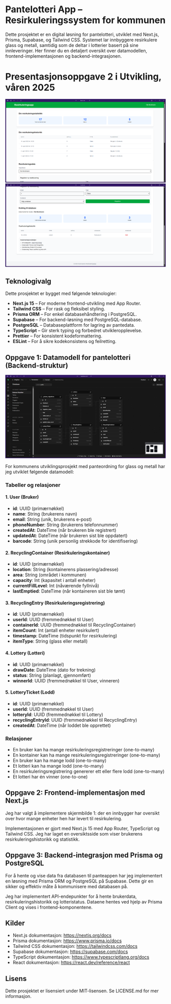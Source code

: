 # Pantelotteri App – Resirkuleringssystem for kommunen

Dette prosjektet er en digital løsning for pantelotteri, utviklet med Next.js,
Prisma, Supabase, og Tailwind CSS. Systemet lar innbyggere resirkulere glass og metall,
samtidig som de deltar i lotterier basert på sine innleveringer. Her finner du en detaljert
oversikt over datamodellen, frontend-implementasjonen og backend-integrasjonen.

# Presentasjonsoppgave 2 i Utvikling, våren 2025

![Screenshot 1 av Dashboard](./public/sitescreenshot-1.png)
![Screenshot 2 av Dashboard](./public/sitescreenshot-2.png)

## Teknologivalg

Dette prosjektet er bygget med følgende teknologier:

- **Next.js 15** – For moderne frontend-utvikling med App Router.
- **Tailwind CSS** – For rask og fleksibel styling.
- **Prisma ORM** – For enkel databasehåndtering i PostgreSQL.
- **Supabase** – For backend-løsning med PostgreSQL-database.
- **PostgreSQL** – Databaseplattform for lagring av pantedata.
- **TypeScript** – Gir sterk typing og forbedret utvikleropplevelse.
- **Prettier** – For konsistent kodeformattering.
- **ESLint** – For å sikre kodekonsistens og feilretting.

## Oppgave 1: Datamodell for pantelotteri (Backend-struktur)

![Datamodell for pantelotteri](./public/supabase.png)

For kommunens utviklingsprosjekt med panteordning for glass og metall har jeg utviklet følgende datamodell:

### Tabeller og relasjoner

#### 1. User (Bruker)

- **id**: UUID (primærnøkkel)
- **name**: String (brukerens navn)
- **email**: String (unik, brukerens e-post)
- **phoneNumber**: String (brukerens telefonnummer)
- **createdAt**: DateTime (når brukeren ble registrert)
- **updatedAt**: DateTime (når brukeren sist ble oppdatert)
- **barcode**: String (unik personlig strekkode for identifisering)

#### 2. RecyclingContainer (Resirkuleringskontainer)

- **id**: UUID (primærnøkkel)
- **location**: String (kontainerens plassering/adresse)
- **area**: String (området i kommunen)
- **capacity**: Int (kapasitet i antall enheter)
- **currentFillLevel**: Int (nåværende fyllnivå)
- **lastEmptied**: DateTime (når kontaineren sist ble tømt)

#### 3. RecyclingEntry (Resirkuleringsregistrering)

- **id**: UUID (primærnøkkel)
- **userId**: UUID (fremmednøkkel til User)
- **containerId**: UUID (fremmednøkkel til RecyclingContainer)
- **itemCount**: Int (antall enheter resirkulert)
- **timestamp**: DateTime (tidspunkt for resirkulering)
- **itemType**: String (glass eller metall)

#### 4. Lottery (Lotteri)

- **id**: UUID (primærnøkkel)
- **drawDate**: DateTime (dato for trekning)
- **status**: String (planlagt, gjennomført)
- **winnerId**: UUID (fremmednøkkel til User, vinneren)

#### 5. LotteryTicket (Lodd)

- **id**: UUID (primærnøkkel)
- **userId**: UUID (fremmednøkkel til User)
- **lotteryId**: UUID (fremmednøkkel til Lottery)
- **recyclingEntryId**: UUID (fremmednøkkel til RecyclingEntry)
- **createdAt**: DateTime (når loddet ble opprettet)

### Relasjoner

- En bruker kan ha mange resirkuleringsregistreringer (one-to-many)
- En kontainer kan ha mange resirkuleringsregistreringer (one-to-many)
- En bruker kan ha mange lodd (one-to-many)
- Et lotteri kan ha mange lodd (one-to-many)
- En resirkuleringsregistrering genererer ett eller flere lodd (one-to-many)
- Et lotteri har én vinner (one-to-one)

## Oppgave 2: Frontend-implementasjon med Next.js

Jeg har valgt å implementere skjermbilde 1: der en innbygger har oversikt over hvor mange enheter hen har levert til resirkulering.

Implementasjonen er gjort med Next.js 15 med App Router, TypeScript og Tailwind CSS. Jeg har laget en oversiktsside som viser brukerens resirkuleringshistorikk og statistikk.

## Oppgave 3: Backend-integrasjon med Prisma og PostgreSQL

For å hente og vise data fra databasen til panteappen har jeg implementert en løsning med Prisma ORM og PostgreSQL på Supabase. Dette gir en sikker og effektiv måte å kommunisere med databasen på.

Jeg har implementert API-endepunkter for å hente brukerdata, resirkuleringshistorikk og lotteristatus. Dataene hentes ved hjelp av Prisma Client og vises i frontend-komponentene.

## Kilder

- Next.js dokumentasjon: https://nextjs.org/docs
- Prisma dokumentasjon: https://www.prisma.io/docs
- Tailwind CSS dokumentasjon: https://tailwindcss.com/docs
- Supabase dokumentasjon: https://supabase.com/docs
- TypeScript dokumentasjon: https://www.typescriptlang.org/docs
- React dokumentasjon: https://react.dev/reference/react

## Lisens

Dette prosjektet er lisensiert under MIT-lisensen. Se LICENSE.md for mer informasjon.
